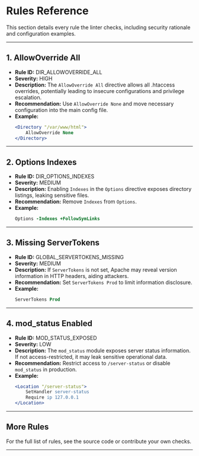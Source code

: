 # Rules Reference

This section details every rule the linter checks, including security rationale and configuration examples.

---

## 1. AllowOverride All

- **Rule ID:** DIR_ALLOWOVERRIDE_ALL
- **Severity:** HIGH
- **Description:** The `AllowOverride All` directive allows all .htaccess overrides, potentially leading to insecure configurations and privilege escalation.
- **Recommendation:** Use `AllowOverride None` and move necessary configuration into the main config file.
- **Example:**
    ```apache
    <Directory "/var/www/html">
        AllowOverride None
    </Directory>
    ```

---

## 2. Options Indexes

- **Rule ID:** DIR_OPTIONS_INDEXES
- **Severity:** MEDIUM
- **Description:** Enabling `Indexes` in the `Options` directive exposes directory listings, leaking sensitive files.
- **Recommendation:** Remove `Indexes` from `Options`.
- **Example:**
    ```apache
    Options -Indexes +FollowSymLinks
    ```

---

## 3. Missing ServerTokens

- **Rule ID:** GLOBAL_SERVERTOKENS_MISSING
- **Severity:** MEDIUM
- **Description:** If `ServerTokens` is not set, Apache may reveal version information in HTTP headers, aiding attackers.
- **Recommendation:** Set `ServerTokens Prod` to limit information disclosure.
- **Example:**
    ```apache
    ServerTokens Prod
    ```

---

## 4. mod_status Enabled

- **Rule ID:** MOD_STATUS_EXPOSED
- **Severity:** LOW
- **Description:** The `mod_status` module exposes server status information. If not access-restricted, it may leak sensitive operational data.
- **Recommendation:** Restrict access to `/server-status` or disable `mod_status` in production.
- **Example:**
    ```apache
    <Location "/server-status">
        SetHandler server-status
        Require ip 127.0.0.1
    </Location>
    ```

---

## More Rules

For the full list of rules, see the source code or contribute your own checks.

---
